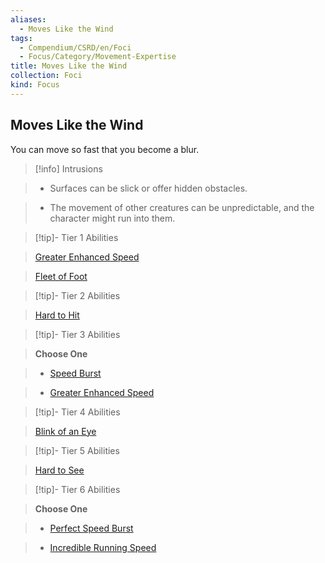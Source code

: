 ```yaml
---
aliases:
  - Moves Like the Wind
tags:
  - Compendium/CSRD/en/Foci
  - Focus/Category/Movement-Expertise
title: Moves Like the Wind
collection: Foci
kind: Focus
---
```

## Moves Like the Wind    
You can move so fast that you become a blur.    
  
>[!info] Intrusions    
>- Surfaces can be slick or offer hidden obstacles.    
>- The movement of other creatures can be unpredictable, and the character might run into them.    
  
  
>[!tip]- Tier 1 Abilities    
> [Greater Enhanced Speed](Greater-Enhanced-Speed.md)    
> [Fleet of Foot](Fleet-of-Foot.md)    
  
  
>[!tip]- Tier 2 Abilities    
> [Hard to Hit](Hard-to-Hit.md)    
  
  
>[!tip]- Tier 3 Abilities    
> **Choose One**    
>- [Speed Burst](Speed-Burst.md)    
>- [Greater Enhanced Speed](Greater-Enhanced-Speed.md)    
  
  
>[!tip]- Tier 4 Abilities    
> [Blink of an Eye](Blink-of-an-Eye.md)    
  
  
>[!tip]- Tier 5 Abilities    
> [Hard to See](Hard-to-See.md)    
  
  
>[!tip]- Tier 6 Abilities    
> **Choose One**    
>- [Perfect Speed Burst](Perfect-Speed-Burst.md)    
>- [Incredible Running Speed](Incredible-Running-Speed.md)